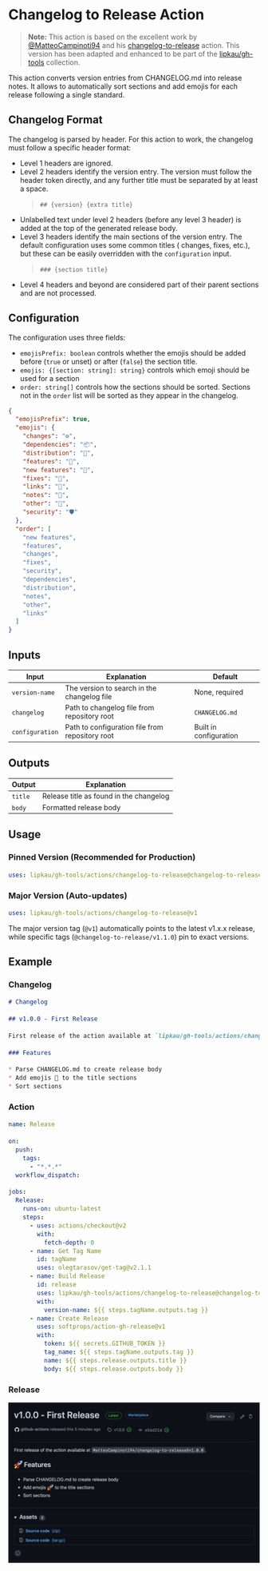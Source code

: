 # Changelog to Release Action

> **Note:** This action is based on the excellent work by [@MatteoCampinoti94](https://github.com/MatteoCampinoti94)
> and his [changelog-to-release](https://github.com/MatteoCampinoti94/changelog-to-release) action.
> This version has been adapted and enhanced to be part of the [lipkau/gh-tools](https://github.com/lipkau/gh-tools)
> collection.

This action converts version entries from CHANGELOG.md into release notes.
It allows to automatically sort sections and add emojis for each release following a single standard.

## Changelog Format

The changelog is parsed by header. For this action to work,
the changelog must follow a specific header format:

* Level 1 headers are ignored.
* Level 2 headers identify the version entry.
  The version must follow the header token directly, and any further title must be separated by at
  least a space.
  > `## {version} {extra title}`
* Unlabelled text under level 2 headers (before any level 3 header) is added at the top of the
  generated release body.
* Level 3 headers identify the main sections of the version entry.
  The default configuration uses some common titles ( changes, fixes, etc.),
  but these can be easily overridden with the `configuration` input.
  > `### {section title}`
* Level 4 headers and beyond are considered part of their parent sections and are not processed.

## Configuration

The configuration uses three fields:

* `emojisPrefix: boolean` controls whether the emojis should be added before (`true` or unset)
  or after (`false`) the section title.
* `emojis: {[section: string]: string}` controls which emoji should be used for a section
* `order: string[]` controls how the sections should be sorted.
  Sections not in the `order` list will be sorted as they appear in the changelog.

```json
{
  "emojisPrefix": true,
  "emojis": {
    "changes": "⚙️",
    "dependencies": "📦",
    "distribution": "🚚",
    "features": "🚀",
    "new features": "🚀",
    "fixes": "🔧",
    "links": "🔗",
    "notes": "📝",
    "other": "💬",
    "security": "🛡"
  },
  "order": [
    "new features",
    "features",
    "changes",
    "fixes",
    "security",
    "dependencies",
    "distribution",
    "notes",
    "other",
    "links"
  ]
}
```

## Inputs

| Input           | Explanation                                     | Default                |
| --------------- | ----------------------------------------------- | ---------------------- |
| `version-name`  | The version to search in the changelog file     | None, required         |
| `changelog`     | Path to changelog file from repository root     | `CHANGELOG.md`         |
| `configuration` | Path to configuration file from repository root | Built in configuration |

## Outputs

| Output  | Explanation                             |
| ------- | --------------------------------------- |
| `title` | Release title as found in the changelog |
| `body`  | Formatted release body                  |

## Usage

### Pinned Version (Recommended for Production)

```yaml
uses: lipkau/gh-tools/actions/changelog-to-release@changelog-to-release/v1.1.0
```

### Major Version (Auto-updates)

```yaml
uses: lipkau/gh-tools/actions/changelog-to-release@v1
```

The major version tag (`@v1`) automatically points to the latest v1.x.x release,
while specific tags (`@changelog-to-release/v1.1.0`) pin to exact versions.

## Example

### Changelog

```markdown
# Changelog

## v1.0.0 - First Release

First release of the action available at `lipkau/gh-tools/actions/changelog-to-release@v1`.

### Features

* Parse CHANGELOG.md to create release body
* Add emojis 🚀 to the title sections
* Sort sections
```

### Action

```yaml
name: Release

on:
  push:
    tags:
      - "*.*.*"
  workflow_dispatch:

jobs:
  Release:
    runs-on: ubuntu-latest
    steps:
      - uses: actions/checkout@v2
        with:
          fetch-depth: 0
      - name: Get Tag Name
        id: tagName
        uses: olegtarasov/get-tag@v2.1.1
      - name: Build Release
        id: release
        uses: lipkau/gh-tools/actions/changelog-to-release@changelog-to-release/v1.1.0
        with:
          version-name: ${{ steps.tagName.outputs.tag }}
      - name: Create Release
        uses: softprops/action-gh-release@v1
        with:
          token: ${{ secrets.GITHUB_TOKEN }}
          tag_name: ${{ steps.tagName.outputs.tag }}
          name: ${{ steps.release.outputs.title }}
          body: ${{ steps.release.outputs.body }}
```

### Release

![Example screenshot](docs/example-release.png)
